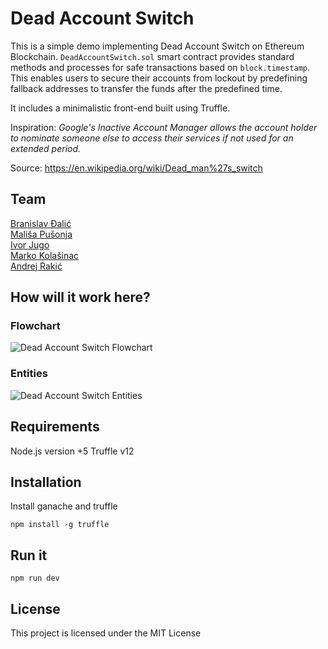 # Dead Account Switch

This is a simple demo implementing Dead Account Switch on Ethereum Blockchain.
```DeadAccountSwitch.sol``` smart contract provides standard methods and processes for safe transactions based on `block.timestamp`. This enables users to secure their accounts from lockout by predefining fallback addresses to transfer the funds after the predefined time.

It includes a minimalistic front-end built using Truffle.

Inspiration:
*Google's Inactive Account Manager allows the account holder to nominate someone else to access their services if not used for an extended period.*

Source: https://en.wikipedia.org/wiki/Dead_man%27s_switch
## Team
[Branislav Đalić](https://github.com/Omodaka9375) \
[Mališa Pušonja](https://github.com/horohronos) \
[Ivor Jugo](https://github.com/ivorrr) \
[Marko Kolašinac](https://github.com/SefSmrka) \
[Andrej Rakić](https://github.com/andrejrakic)

## How will it work here?

### Flowchart

![Dead Account Switch Flowchart](flowchart.png)

### Entities

![Dead Account Switch Entities](das.png)
## Requirements

Node.js version +5
Truffle v12 

## Installation

Install ganache and truffle
```
npm install -g truffle
```
## Run it

```
npm run dev
```

## License

This project is licensed under the MIT License


